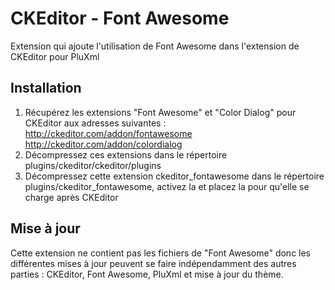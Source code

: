 # CKEditor - Font Awesome
Extension qui ajoute l'utilisation de Font Awesome dans l'extension de CKEditor pour PluXml

## Installation

1. Récupérez les extensions "Font Awesome" et "Color Dialog" pour CKEditor aux adresses suivantes :  
http://ckeditor.com/addon/fontawesome  
http://ckeditor.com/addon/colordialog  
2. Décompressez ces extensions dans le répertoire plugins/ckeditor/ckeditor/plugins
3. Décompressez cette extension ckeditor_fontawesome dans le répertoire plugins/ckeditor_fontawesome, activez la et placez la pour qu'elle se charge après CKEditor


## Mise à jour

Cette extension ne contient pas les fichiers de "Font Awesome" donc les différentes mises à jour peuvent se faire indépendamment des autres parties : CKEditor, Font Awesome, PluXml et mise à jour du thème.



